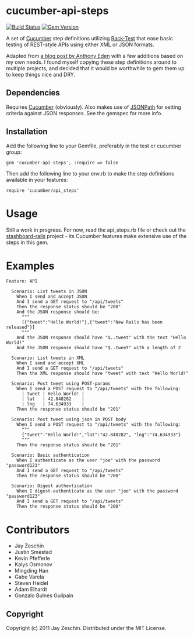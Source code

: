 # cucumber-api-steps

[![Build Status](https://travis-ci.org/jayzes/cucumber-api-steps.png)](https://travis-ci.org/jayzes/cucumber-api-steps)
[![Gem Version](https://badge.fury.io/rb/cucumber-api-steps.png)](http://badge.fury.io/rb/cucumber-api-steps)

A set of [Cucumber](https://github.com/cucumber/cucumber) step definitions utilizing
[Rack-Test](https://github.com/brynary/rack-test) that ease basic
testing of REST-style APIs using either XML or JSON formats.

Adapted from [a blog post by Anthony Eden](http://anthonyeden.com/2013/07/10/testing-rest-apis-with-cucumber-and-rack.html) with a few additions based on my own needs.  I found myself copying these step definitions around to multiple projects, and decided that it would be worthwhile to gem them up to keep things nice and DRY.

## Dependencies

Requires [Cucumber](https://github.com/aslakhellesoy/cucumber) (obviously).  Also makes use of [JSONPath](https://github.com/joshbuddy/jsonpath) for setting criteria against JSON responses.  See the gemspec for more info.

## Installation

Add the following line to your Gemfile, preferably in the test or cucumber group:

    gem 'cucumber-api-steps', :require => false

Then add the following line to your env.rb to make the step definitions available in your features:

    require 'cucumber/api_steps'

# Usage

Still a work in progress.  For now, read the api_steps.rb file or check out the [stashboard-rails](https://github.com/jayzes/stashboard-rails) project - its Cucumber features make extensive use of the steps in this gem.

# Examples

    Feature: API

      Scenario: List tweets in JSON
        When I send and accept JSON
        And I send a GET request to "/api/tweets"
        Then the response status should be "200"
        And the JSON response should be:
          """
          [{"tweet":"Hello World!"},{"tweet":"New Rails has been released"}]
          """
        And the JSON response should have "$..tweet" with the text "Hello World!"
        And the JSON response should have "$..tweet" with a length of 2

      Scenario: List tweets in XML
        When I send and accept XML
        And I send a GET request to "/api/tweets"
        Then the XML response should have "tweet" with text "Hello World!"

      Scenario: Post tweet using POST-params
        When I send a POST request to "/api/tweets" with the following:
          | tweet | Hello World! |
          | lat   | 42.848282    |
          | lng   | 74.634933    |
        Then the response status should be "201"

      Scenario: Post tweet using json in POST body
        When I send a POST request to "/api/tweets" with the following:
          """
          {"tweet":"Hello World!","lat":"42.848282", "lng":"74.634933"}
          """
        Then the response status should be "201"

      Scenario: Basic authentication
        When I authenticate as the user "joe" with the password "password123"
        And I send a GET request to "/api/tweets"
        Then the response status should be "200"

      Scenario: Digest authentication
        When I digest-authenticate as the user "joe" with the password "password123"
        And I send a GET request to "/api/tweets"
        Then the response status should be "200"

# Contributors
* Jay Zeschin
* Justin Smestad
* Kevin Pfefferle
* Kalys Osmonov
* Mingding Han
* Gabe Varela
* Steven Heidel
* Adam Elhardt
* Gonzalo Bulnes Guilpain

## Copyright

Copyright (c) 2011 Jay Zeschin. Distributed under the MIT License.
